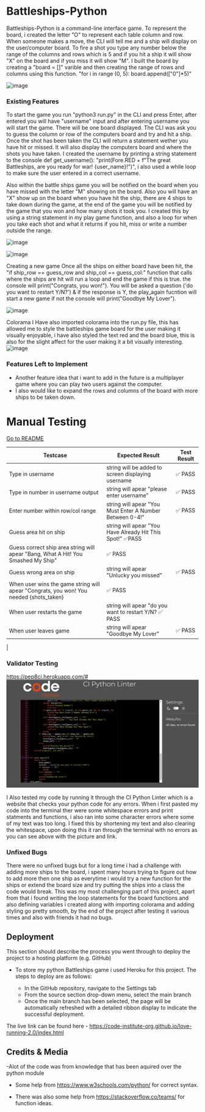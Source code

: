 # Battleships-Python
Battleships-Python is a command-line interface game. To represent the board, i created the letter "O" to represent each table column and row. When someone makes a move, the CLI will tell me and a ship will display on the user/computer board. To fire a shot you type any number below the range of the columns and rows which is 5 and if you hit a ship it will show "X" on the board and if you miss it will show "M". I built the board by creating  a "board = []" varible and then creating the range of rows and columns using this function. "for i in range (0, 5): board.append(["0"]*5)"


![image](https://github.com/user-attachments/assets/228b7e10-2e04-40a1-8e40-ae2c958e18ac)

### Existing Features

To start the game you run "python3 run.py" in the CLI and press Enter, after entered you will have "username" input and after entering username you will start the game. There will be one board displayed. The CLI was ask you to guess the column or row of the computers board and try and hit a ship. Once the shot has been taken the CLI will return a statement wether you have hit or missed. It will also display the computers board and where the shots you have taken. I created the username by printing a string statement to the console def get_username(): "print(Fore.RED + f"The great Battleships, are you ready for war! {user_name}!")", i also used a while loop to make sure the user entered in a correct username.

Also within the battle ships game you will be notified on the board when you have missed with the letter "M" showing on the board.
Also you will have an "X" show up on the board when you have hit the ship, there are 4 ships to take down during the game, at the end of the game you will be notified by the game that you won and how many shots it took you. I created this by using a string statement in my play game function, and also a loop for when you take each shot and what it returns if you hit, miss or write a number outside the range.

![image](https://github.com/user-attachments/assets/934f4500-4a41-43ed-b5c3-383bd036f2d5)


![image](https://github.com/user-attachments/assets/13ce1272-e19b-4489-b638-a5e46fb5b93c)

Creating a new game
Once all the ships on either board have been hit, the  "if ship_row == guess_row and ship_col == guess_col:" function that calls where the ships are hit will run a loop and end the game if this is true. the console will print("Congrats, you won!"). You will be asked a question ('do you want to restart Y/N?') & if the response is Y, the play_again fucntion will start a new game if not the console will print("Goodbye My Lover").

![image](https://github.com/user-attachments/assets/b52e9bec-13bb-4b71-8853-d81adf054ee5)

Colorama
I Have also imported colorama into the run.py file, this has allowed me to style the battleships game board for the user making it visually enjoyable, i have also styled the text red and the board blue, this is also for the slight affect for the user making it a bit visually interesting.
![image](https://github.com/user-attachments/assets/c63c6c38-9359-4c0b-a1f7-6200c5e24182)


### Features Left to Implement

- Another feature idea that i want to add in the future is a multiplayer game where you can play two users against the computer.
- I also would like to expand the rows and columns of the board with more ships to be taken down.

# Manual Testing

[Go to README](README.md)

| Testcase                          | Expected Result                                                       | Test Result |
|-----------------------------------|-----------------------------------------------------------------------|-------------|
| Type in username                  | string will be added to screen displaying username                    | ✅ PASS          |
| Type in number in username output | string will apear "please enter username"                             | ✅ PASS          |
| Enter number within row/col range | string will apear "You Must Enter A Number Between 0-4!"              | ✅ PASS          |
| Guess area hit on ship            | string will apear "You Have Already Hit This Spot!"                     ✅PASS          |
| Guess correct ship area             string will apear  "Bang, What A Hit! You Smashed My Ship"            | ✅ PASS          |
| Guess wrong area on ship          | string will apear "Unlucky you missed"                                | ✅ PASS          |
| When user wins the game               string will apear "Congrats, you won! You needed {shots_taken}      | ✅ PASS          |
| When user restarts the game       | string will apear "do you want to restart Y/N?                          ✅ PASS   
| When user leaves game             | string will apear "Goodbye My Lover"                                  | ✅ PASS          |
|                                                                                  

### Validator Testing 
https://pep8ci.herokuapp.com/#
![](<Screenshot 2024-09-13 205617.png>)

I Also tested my code by running it through the CI Python Linter which is a website that checks your python code for any errors. When i first pasted my code into the terminal ther were some whitespace errors and print statments and functions, i also ran into some character errors where some of my text was too long. I fixed this by shortening my text and also clearing the whitespace, upon doing this it ran through the terminal with no errors as you can see above with the picture and link.

### Unfixed Bugs
There were no unfixed bugs but for a long time i had a challenge with adding more ships to the board, i spent many hours trying to figure out how to add more then one ship as everytime i would try a new function for the ships or extend the board size and try putting the ships into a class the code would break. This was my most challenging part of this project, apart from that i found writing the loop statements for the board functions and also defining variables i created along with importing colorama and adding styling go pretty smooth, by the end of the project after testing it various times and also with friends it had no bugs.

## Deployment

This section should describe the process you went through to deploy the project to a hosting platform (e.g. GitHub) 

- To store my python Battleships game i used Heroku for this project. The steps to deploy are as follows: 

  - In the GitHub repository, navigate to the Settings tab 
  - From the source section drop-down menu, select the main branch
  - Once the main branch has been selected, the page will be automatically refreshed with a detailed ribbon display to indicate the successful deployment. 

The live link can be found here - https://code-institute-org.github.io/love-running-2.0/index.html 


## Credits & Media

-Alot of the code was from knowledge that has been aquired over the python module

- Some help from https://www.w3schools.com/python/ for correct syntax.

- There was also some help from https://stackoverflow.co/teams/ for function ideas.